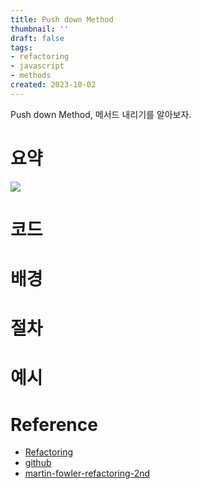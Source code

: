 ```yaml
---
title: Push down Method
thumbnail: ''
draft: false
tags:
- refactoring
- javascript
- methods
created: 2023-10-02
---
```


Push down Method, 메서드 내리기를 알아보자.

# 요약

![](Screen%20Shot%202023-10-02%20at%205.14.41%20PM.png)

# 코드

# 배경

# 절차

# 예시

# Reference

* [Refactoring](https://product.kyobobook.co.kr/detail/S000001810241)
* [github](https://github.com/WegraLee/Refactoring)
* [martin-fowler-refactoring-2nd](https://github.com/wickedwukong/martin-fowler-refactoring-2nd)
